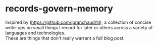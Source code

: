 # records-govern-memory

Inspired by (https://github.com/jbranchaud/til), a collection of concise write-ups on small things I record for later or others across a variety of languages and technologies.  <br />
These are things that don't really warrant a full blog post.
